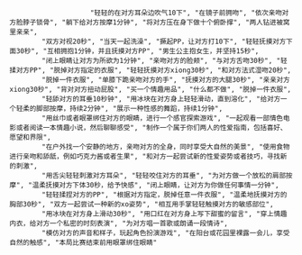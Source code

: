                         "轻轻的在对方耳朵边吹气10下", "在镜子前拥吻", "依次亲吻对方脸脖子锁骨", "躺下给对方按摩1分钟", "将对方压在身下做十个俯卧撑", "两人钻进被窝里亲亲",
			"双方对视20秒", "当天一起洗澡", "撅起PP，让对方打10下", "轻轻抚摸对方下面30秒", "互相拥抱1分钟，并且抚摸对方PP", "男生公主抱女生，并坚持15秒",
			"闭上眼睛让对方为所欲为1分钟", "亲吻对方的脸颊", "与对方舌吻30秒", "轻揉对方PP", "脱掉对方指定的衣服", "轻轻抚摸对方xiong30秒", "和对方法式湿吻20秒",
			"脱掉一件衣服", "单膝下跪亲吻对方的手", "抚摸对方的大腿30秒", "亲亲对方xiong30秒", "背对对方扭动屁股", "买一个情趣用品", "什么都不做", "脱掉一件衣服",
			"轻舔对方的耳垂10秒钟", "用冰块在对方身上轻轻滑动，直到溶化", "给对方一个轻柔的脚部按摩，持续2分钟", "展示一种性感的舞蹈，持续1分钟",
			"用丝巾或者眼罩绑住对方的眼睛，进行一个感官探索游戏", "一起观看一部情色电影或者阅读一本情趣小说，然后聊聊感受", "制作一个属于你们两人的性爱指南，包括喜好、愿望和界限",
			"在户外找一个安静的地方，亲吻对方的全身，同时享受大自然的美景", "使用食物进行亲吻和舔舐，例如巧克力酱或者生果", "和对方一起尝试新的性爱姿势或者技巧，寻找新的刺激",
			"用舌尖轻轻刺激对方耳朵", "轻轻咬住对方的耳垂", "为对方做一个放松的肩部按摩", "温柔抚摸对方下体30秒，给予快感", "闭上眼睛，让对方为你做任何事情一分钟",
			"轻轻揉捏对方的PP", "根据对方指定，脱掉任意一件衣服", "温柔地抚摸对方的胸部30秒", "双方一起尝试一种新的xo姿势", "相互用手掌轻轻触摸对方的敏感部位",
			"用冰块在对方身上滑动30秒", "用口红在对方身上写下甜蜜的留言", "穿上情趣内衣，给对方一个私密的时刻表演", "为对方唱一首歌或朗诵一段情诗",
			"模仿对方的声音和样子，玩起角色扮演游戏", "在阳台或花园里裸露一会儿，享受自然的触感", "本局比赛结束前用眼罩绑住眼睛"
